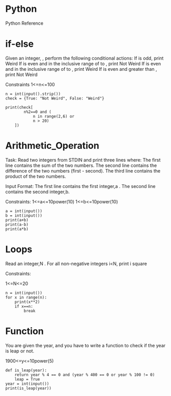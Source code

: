 # Python
Python Reference 

# if-else
Given an integer, , perform the following conditional actions:
If  is odd, print Weird
If  is even and in the inclusive range of  to , print Not Weird
If  is even and in the inclusive range of  to , print Weird
If  is even and greater than , print Not Weird

Constraints 
1<=n<=100

```
n = int(input().strip())
check = {True: "Not Weird", False: "Weird"}

print(check[
        n%2==0 and (
            n in range(2,6) or 
            n > 20)
    ])
```    

# Arithmetic_Operation
Task:
Read two integers from STDIN and print three lines where:
The first line contains the sum of the two numbers.
The second line contains the difference of the two numbers (first - second).
The third line contains the product of the two numbers.

Input Format:
The first line contains the first integer,a . The second line contains the second integer,b.

Constraints:
1<=a<=10power(10)
1<=b<=10power(10)

```
a = int(input())
b = int(input())
print(a+b)
print(a-b)
print(a*b)
```

# Loops

Read an integer,N . For all non-negative integers i<N, print i square

Constraints:

1<=N<=20

```
n = int(input())
for x in range(n):
    print(x**2)
    if x==n:
        break
```
# Function

You are given the year, and you have to write a function to check if the year is leap or not.

1900<=y<=10power(5)

```
def is_leap(year):
    return year % 4 == 0 and (year % 400 == 0 or year % 100 != 0)
    leap = True
year = int(input())
print(is_leap(year))
```


